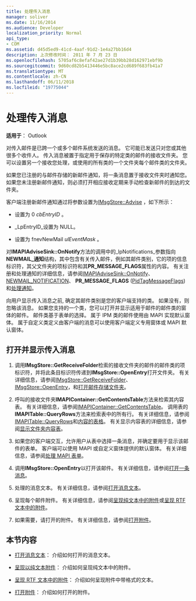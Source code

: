 ```yaml
---
title: 处理传入消息
manager: soliver
ms.date: 11/16/2014
ms.audience: Developer
localization_priority: Normal
api_type:
- COM
ms.assetid: d45d5ed9-41cd-4aaf-91d2-1e4a27bb16d4
description: 上次修改时间： 2011 年 7 月 23 日
ms.openlocfilehash: 5705af6c8efaf42ae27d1b39bb28d162971ebf9b
ms.sourcegitcommit: 9d60cd82b5413446e5bc8ace2cd689f683fb41a7
ms.translationtype: MT
ms.contentlocale: zh-CN
ms.lasthandoff: 06/11/2018
ms.locfileid: "19775044"
---
```

# <a name="handling-an-incoming-message"></a>处理传入消息

**适用于**： Outlook 
  
对传入邮件是已跨一个或多个邮件系统发送的消息。 它可能已发送只对您或其他很多个收件人。 传入消息被置于指定用于保存的特定类的邮件的接收文件夹。 您可以设置另一个接收您处理，或使用的所有类的一个文件夹每个邮件类的文件夹。
  
如果您已注册的与邮件存储的新邮件通知，将一条消息置于接收文件夹时通知您。 如果您未注册新邮件通知，则必须打开相应接收定期来手动检查新邮件的到达的文件夹。
  
客户端注册新邮件通知通过将参数设置为[IMsgStore::Advise](imsgstore-advise.md) ，如下所示： 
  
- 设置为 0 _cbEntryID_ 。 
    
- _LpEntryID_设置为 NULL。 
    
- 设置为 fnevNewMail _ulEventMask_ 。 
    
对**IMAPIAdviseSink::OnNotify**方法的调用中的_lpNotifications_参数指向**NEWMAIL\_通知**结构，其中包含有关传入邮件，例如其邮件类别，它的项的信息标识符，其父文件夹的项标识符和其**PR_MESSAGE_FLAGS**属性的内容。 有关注册和处理通知的详细信息，请参阅[IMAPIAdviseSink::OnNotify](imapiadvisesink-onnotify.md)、 [NEWMAIL_NOTIFICATION](newmail_notification.md)、 **PR_MESSAGE_FLAGS** ([PidTagMessageFlags](pidtagmessageflags-canonical-property.md)) 和[处理通知](handling-notifications.md)。 
  
向用户显示传入消息之前, 确定其邮件类别是您的客户端支持的类。 如果没有，则忽略该消息。 如果您支持的一个类，您可以打开并显示适用于邮件的邮件类的窗体的邮件。 邮件类基于表单的选择。 属于 IPM 类的邮件使用由 MAPI 实现默认窗体。 属于自定义类定义由客户端的消息可以使用客户端定义专用窗体或 MAPI 默认窗体。
  
## <a name="open-and-display-an-incoming-message"></a>打开并显示传入消息
  
1. 调用**IMsgStore::GetReceiveFolder**检索的接收文件夹的邮件的邮件类的项标识符，并将此条目标识符传递到**IMsgStore::OpenEntry**打开文件夹。 有关详细信息，请参阅[IMsgStore::GetReceiveFolder](imsgstore-getreceivefolder.md)、 [IMsgStore::OpenEntry](imsgstore-openentry.md)，和[打开邮件存储文件夹](opening-a-message-store-folder.md)。
    
2. 呼叫的接收文件夹**IMAPIContainer::GetContentsTable**方法来检索其内容表。 有关详细信息，请参阅[IMAPIContainer::GetContentsTable](imapicontainer-getcontentstable.md)。 调用表的**IMAPITable::QueryRows**方法来检索表中的所有行。 有关详细信息，请参阅[IMAPITable::QueryRows](imapitable-queryrows.md)和[内容的表格](contents-tables.md)。 有关显示内容表的详细信息，请参阅[显示文件夹内容表](displaying-a-folder-contents-table.md)。
    
3. 如果您的客户端交互，允许用户从表中选择一条消息，并确定要用于显示该邮件的表单。 客户端可以使用 MAPI 或自定义窗体提供的默认窗体。 有关详细信息，请参阅[处理 MAPI 表单](handling-mapi-forms.md)。
    
4. 调用**IMsgStore::OpenEntry**以打开该邮件。 有关详细信息，请参阅[打开一条消息](opening-a-message.md)。
    
5. 处理的消息文本。 有关详细信息，请参阅[打开消息文本](opening-message-text.md)。
    
6. 呈现每个邮件附件。 有关详细信息，请参阅[呈现纯文本中的附件](rendering-an-attachment-in-plain-text.md)或[呈现 RTF 文本中的附件](rendering-an-attachment-in-rtf-text.md)。
    
7. 如果需要，请打开的附件。 有关详细信息，请参阅[打开附件](opening-an-attachment.md)。
    
## <a name="in-this-section"></a>本节内容

- [打开消息文本](opening-message-text.md)： 介绍如何打开的消息文本。
    
- [呈现以纯文本附件](rendering-an-attachment-in-plain-text.md)： 介绍如何呈现纯文本中的附件。
    
- [呈现 RTF 文本中的附件](rendering-an-attachment-in-rtf-text.md)： 介绍如何呈现附件中带格式的文本。
    
- [打开附件](opening-an-attachment.md)： 介绍如何打开的附件。
    

